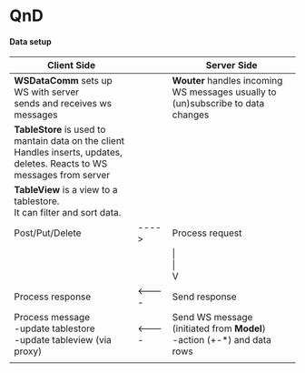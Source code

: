 # QnD

#### Data setup
<table>
<thead>
<tr>
<th>Client Side</th>
<th></th>
<th>Server Side</th>
</tr>
</thead>
<tbody>

<tr>
<td>
<b>WSDataComm</b> sets up WS with server<br>
sends and receives ws messages
</td>
<td></td>
<td>
<b>Wouter</b> handles incoming WS messages
usually to (un)subscribe to data changes
</td>
</tr>

<tr>
<td>
<b>TableStore</b> is used to mantain data 
on the client<br>
Handles inserts, updates, deletes.
Reacts to WS messages from server
</td>
<td></td>
<td>
</td>
</tr>

<tr>
<td>
<b>TableView</b> is a view to a tablestore.<br>
It can filter and sort data.
</td>
<td>
<td></td>
</td>
</tr>

<tr>
<td>
Post/Put/Delete      
</td>
<td>
---->
</td>
<td>
Process request
</td>
</tr>

<tr>
<td>
</td>
<td></td>
<td>
|<br>
|<br>
V
</td>
</tr>

<tr>
<td>
Process response     
</td>
<td>
<----
</td>
<td>
Send response
</td>
</tr>

<tr>
<td>
Process message<br>
-update tablestore<br>
-update tableview (via proxy)
</td>
<td>
<----
</td>
<td>
Send WS message (initiated from <b>Model</b>)<br>
-action (+-*) and data rows
</td>
</tr>

<tr>
<td>
</td>
<td></td>
<td>
</td>
</tr>

</tbody>
</table>